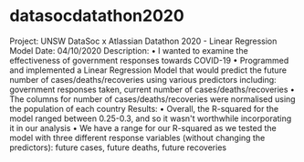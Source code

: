 # datasocdatathon2020
Project: UNSW DataSoc x Atlassian Datathon 2020 - Linear Regression Model
Date: 04/10/2020
Description:
  • I wanted to examine the effectiveness of government responses towards COVID-19
  • Programmed and implemented a Linear Regression Model that would predict the future number of cases/deaths/recoveries using various predictors including: government responses taken, current number of cases/deaths/recoveries
  • The columns for number of cases/deaths/recoveries were normalised using the population of each country
Results:
  • Overall, the R-squared for the model ranged between 0.25-0.3, and so it wasn't worthwhile incorporating it in our analysis
  • We have a range for our R-squared as we tested the model with three different response variables (without changing the predictors): future cases, future deaths, future recoveries
